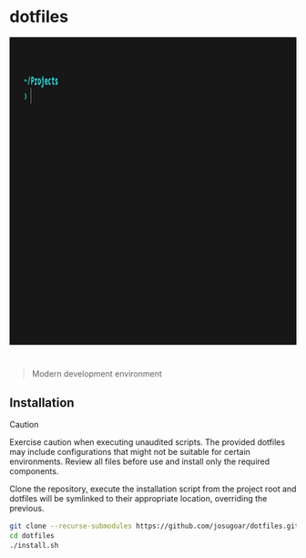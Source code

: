 # dotfiles

<p align="center">
  <img src="assets/dotfiles.gif" alt="dotfiles" width="960" height="540" />
</p>

<h1></h1>

> Modern development environment

## Installation

> [!CAUTION]
> Exercise caution when executing unaudited scripts.
> The provided dotfiles may include configurations that might not be suitable for certain environments.
> Review all files before use and install only the required components.

Clone the repository, execute the installation script from the project root and dotfiles will be symlinked to their appropriate location, overriding the previous.

```sh
git clone --recurse-submodules https://github.com/josugoar/dotfiles.git
cd dotfiles
./install.sh
```
